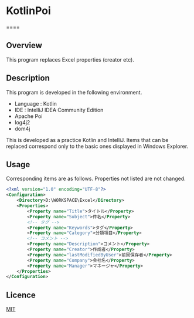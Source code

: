 # KotlinPoi
====
## Overview
This program replaces Excel properties (creator etc).

## Description
This program is developed in the following environment.
+ Language : Kotlin
+ IDE : IntelliJ IDEA Community Edition
+ Apache Poi
+ log4j2
+ dom4j

This is developed as a practice Kotlin and IntelliJ.
Items that can be replaced correspond only to the basic ones displayed in Windows Explorer.

## Usage
Corresponding items are as follows.
Properties not listed are not changed.
```xml
<?xml version="1.0" encoding="UTF-8"?>
<Configuration>
    <Directory>D:\WORKSPACE\Excel</Directory>
    <Properties>
        <Property name="Title">タイトル</Property>
        <Property name="Subject">件名</Property>
        <!-- タグ -->
        <Property name="Keywords">タグ</Property>
        <Property name="Category">分類項目</Property>
        <!-- コメント -->
        <Property name="Description">コメント</Property>
        <Property name="Creator">作成者</Property>
        <Property name="lastModifiedByUser">前回保存者</Property>
        <Property name="Company">会社名</Property>
        <Property name="Manager">マネージャ</Property>
    </Properties>
</Configuration>
```

## Licence
[MIT](https://github.com/tcnksm/tool/blob/master/LICENCE)
